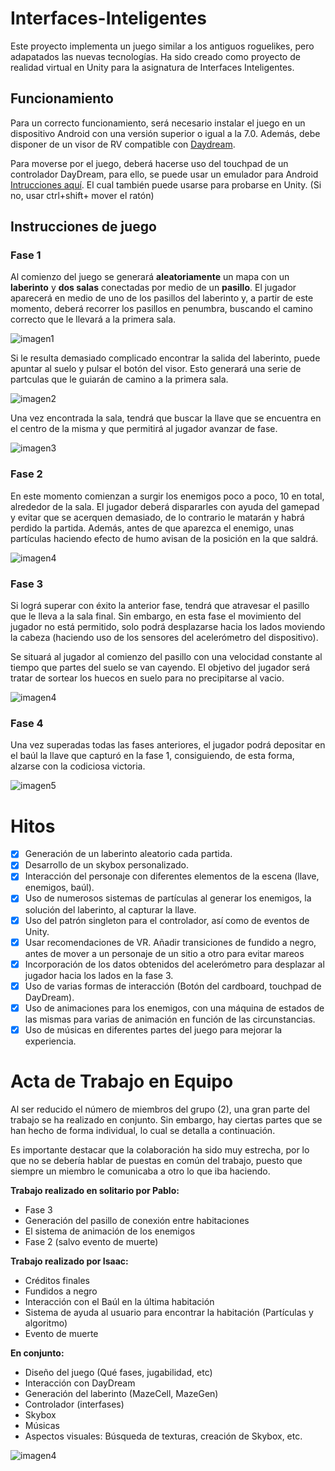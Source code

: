 # Interfaces-Inteligentes


Este proyecto implementa un juego similar a los antiguos roguelikes, pero adapatados las nuevas tecnologías. Ha sido creado como proyecto de realidad virtual en Unity para la asignatura de Interfaces Inteligentes. 

## Funcionamiento

Para un correcto funcionamiento, será necesario instalar el juego en un dispositivo Android con una versión superior o igual a la 7.0. Además, debe disponer de un visor de RV compatible con [Daydream](https://vr.google.com/daydream/).

Para moverse por el juego, deberá hacerse uso del touchpad de un controlador DayDream, para ello, se puede usar un emulador para Android [Intrucciones aquí](https://developers.google.com/vr/daydream/controller-emulator). El cual también puede usarse para probarse en Unity. (Si no, usar ctrl+shift+ mover el ratón)

## Instrucciones de juego

### Fase 1
Al comienzo del juego se generará **aleatoriamente** un mapa con un **laberinto** y **dos salas** conectadas por medio de un **pasillo**. El jugador aparecerá en medio de uno de los pasillos del laberinto y, a partir de este momento, deberá recorrer los pasillos en penumbra, buscando el camino correcto que le llevará a la primera sala.

![imagen1](img/imagen1.jpg)

Si le resulta demasiado complicado encontrar la salida del laberinto, puede apuntar al suelo y pulsar el botón del visor. Esto generará una serie de partculas que le guiarán de camino a la primera sala.

![imagen2](./img/imagen2.jpg)

Una vez encontrada la sala, tendrá que buscar la llave que se encuentra en el centro de la misma y que permitirá al jugador avanzar de fase.

![imagen3](img/imagen3.jpg)

### Fase 2

En este momento comienzan a surgir los enemigos poco a poco, 10 en total, alrededor de la sala. El jugador deberá dispararles con ayuda del gamepad y evitar que se acerquen demasiado, de lo contrario le matarán y habrá perdido la partida. Además, antes de que aparezca el enemigo, unas partículas haciendo efecto de humo avisan de la posición en la que saldrá.

![imagen4](img/imagen4.jpg)

### Fase 3 

Si lográ superar con éxito la anterior fase, tendrá que atravesar el pasillo que le lleva a la sala final. Sin embargo, en esta fase el movimiento del jugador no está permitido, solo podrá desplazarse hacia los lados moviendo la cabeza (haciendo uso de los sensores del acelerómetro del dispositivo). 

Se situará al jugador al comienzo del pasillo con una velocidad constante al tiempo que partes del suelo se van cayendo. El objetivo del jugador será tratar de sortear los huecos en suelo para no precipitarse al vacio.


![imagen4](img/imagen5.jpg)

### Fase 4

Una vez superadas todas las fases anteriores, el jugador podrá depositar en el baúl la llave que capturó en la fase 1, consiguiendo, de esta forma, alzarse con la codiciosa victoria. 


![imagen5](img/imagen6.jpg)


# Hitos 

* [x] Generación de un laberinto aleatorio cada partida. 
* [x] Desarrollo de un skybox personalizado.
* [x] Interacción del personaje con diferentes elementos de la escena (llave, enemigos, baúl).
* [x] Uso de numerosos sistemas de partículas al generar los enemigos, la solución del laberinto, al capturar la llave. 
* [x] Uso del patrón singleton para el controlador, así como de eventos de Unity.
* [x] Usar recomendaciones de VR. Añadir transiciones de fundido a negro, antes de mover a un personaje de un sitio a otro para evitar mareos
* [x] Incorporación de los datos obtenidos del acelerómetro para desplazar al jugador hacia los lados en la fase 3.
* [x] Uso de varias formas de interacción (Botón del cardboard, touchpad de DayDream).
* [x] Uso de animaciones para los enemigos, con una máquina de estados de las mismas para varias de animación en función de las circunstancias.
* [x] Uso de músicas en diferentes partes del juego para mejorar la experiencia.

# Acta de Trabajo en Equipo

Al ser reducido el número de miembros del grupo (2), una gran parte del trabajo se ha realizado en conjunto. Sin embargo, hay ciertas partes que se han hecho de forma individual, lo cual se detalla a continuación.

Es importante destacar que la colaboración ha sido muy estrecha, por lo que no se debería hablar de puestas en común del trabajo, puesto que siempre un miembro le comunicaba a otro lo que iba haciendo.

**Trabajo realizado en solitario por Pablo:**
* Fase 3
* Generación del pasillo de conexión entre habitaciones
* El sistema de animación de los enemigos
* Fase 2 (salvo evento de muerte)

**Trabajo realizado por Isaac:**
* Créditos finales
* Fundidos a negro
* Interacción con el Baúl en la última habitación
* Sistema de ayuda al usuario para encontrar la habitación (Partículas y algoritmo)
* Evento de muerte

**En conjunto:**
* Diseño del juego (Qué fases, jugabilidad, etc)
* Interacción con DayDream
* Generación del laberinto (MazeCell, MazeGen)
* Controlador (interfases)
* Skybox
* Músicas
* Aspectos visuales: Búsqueda de texturas, creación de Skybox, etc.


![imagen4](img/imagen7.jpg)